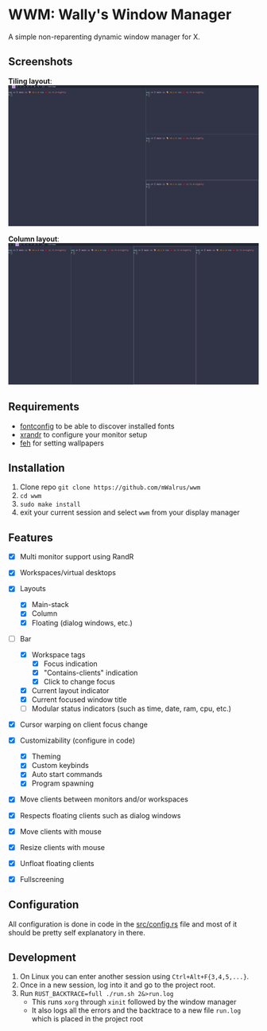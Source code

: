 # WWM: Wally's Window Manager
A simple non-reparenting dynamic window manager for X.

## Screenshots
__Tiling layout__:
![tiling layout](./screenshots/screenshot-1.png)

__Column layout__:
![column layout](./screenshots/screenshot-2.png)

## Requirements
- [fontconfig](https://www.freedesktop.org/wiki/Software/fontconfig/) to be able to discover installed fonts
- [xrandr](https://wiki.archlinux.org/title/Xrandr) to configure your monitor setup
- [feh](https://github.com/derf/feh) for setting wallpapers

## Installation
1. Clone repo `git clone https://github.com/mWalrus/wwm`
2. `cd wwm`
3. `sudo make install`
4. exit your current session and select `wwm` from your display manager

## Features
- [x] Multi monitor support using RandR
- [x] Workspaces/virtual desktops
- [x] Layouts
  - [x] Main-stack
  - [x] Column
  - [x] Floating (dialog windows, etc.)
- [ ] Bar
  - [x] Workspace tags
    - [x] Focus indication
    - [x] "Contains-clients" indication
    - [x] Click to change focus
  - [x] Current layout indicator
  - [x] Current focused window title
  - [ ] Modular status indicators (such as time, date, ram, cpu, etc.)
- [x] Cursor warping on client focus change
- [x] Customizability (configure in code)
  - [x] Theming
  - [x] Custom keybinds
  - [x] Auto start commands
  - [x] Program spawning
- [x] Move clients between monitors and/or workspaces
- [x] Respects floating clients such as dialog windows
- [x] Move clients with mouse
- [x] Resize clients with mouse
- [x] Unfloat floating clients
- [x] Fullscreening


## Configuration
All configuration is done in code in the [src/config.rs](./src/config.rs) file and
most of it should be pretty self explanatory in there.

## Development
1. On Linux you can enter another session using `Ctrl+Alt+F{3,4,5,...}`.
2. Once in a new session, log into it and go to the project root.
3. Run `RUST_BACKTRACE=full ./run.sh 2&>run.log`
    - This runs `xorg` through `xinit` followed by the window manager
    - It also logs all the errors and the backtrace to a new file `run.log` which is placed in
      the project root

